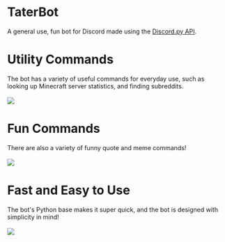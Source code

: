 # TaterBot
A general use, fun bot for Discord made using the [Discord.py API](https://github.com/Rapptz/discord.py).
# Utility Commands
The bot has a variety of useful commands for everyday use, such as looking up Minecraft server statistics, and finding subreddits. <br><br>
![](https://i.imgur.com/oKtUi3n.png)
# Fun Commands
There are also a variety of funny quote and meme commands! <br><br>
![](https://i.imgur.com/W34TYz1.png)
# Fast and Easy to Use
The bot's Python base makes it super quick, and the bot is designed with simplicity in mind! <br><br>
![](https://i.imgur.com/h8dWeLB.png)
